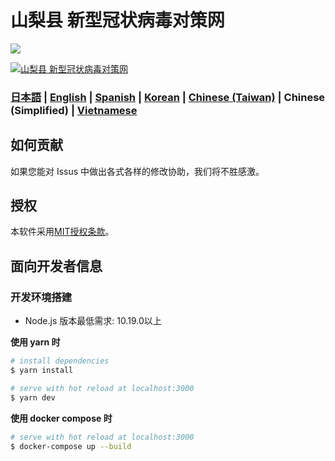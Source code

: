 # 山梨县 新型冠状病毒对策网

![](https://github.com/tokyo-metropolitan-gov/covid19/workflows/production%20deploy/badge.svg)

[![山梨县 新型冠状病毒对策网](https://user-images.githubusercontent.com/2931035/76643703-ef278380-6598-11ea-9cf1-4e3a44c93bdc.jpg)](https://stopcovid19.yamanashi.dev/)

### [日本語](./README.md) | [English](./README_EN.md) | [Spanish](./README_ES.md) | [Korean](./README_KO.md) | [Chinese (Taiwan)](./README_ZH_TW.md) | Chinese (Simplified) | [Vietnamese](./README_VI.md)

## 如何贡献
如果您能对 Issus 中做出各式各样的修改协助，我们将不胜感激。

## 授权
本软件采用[MIT授权条款](./LICENSE.txt)。

## 面向开发者信息

### 开发环境搭建

- Node.js 版本最低需求: 10.19.0以上

**使用 yarn 时**
``` bash
# install dependencies
$ yarn install

# serve with hot reload at localhost:3000
$ yarn dev
```

**使用 docker compose 时**
```bash
# serve with hot reload at localhost:3000
$ docker-compose up --build
```
